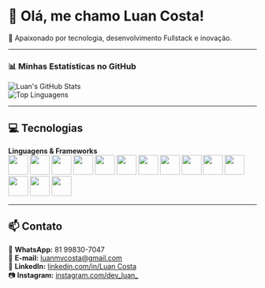 # 👋 Olá, me chamo Luan Costa!  

🚀 Apaixonado por tecnologia, desenvolvimento Fullstack e inovação.

---

### 📊 Minhas Estatísticas no GitHub  

![Luan's GitHub Stats](https://github-readme-stats.vercel.app/api?username=luanmvcosta0&show_icons=true&theme=dracula)  
![Top Linguagens](https://github-readme-stats.vercel.app/api/top-langs/?username=luanmvcosta0&layout=compact&theme=dracula)

---

## 💻 Tecnologias

**Linguagens & Frameworks**  
<img src="https://cdn.jsdelivr.net/gh/devicons/devicon/icons/java/java-original.svg" width="40" height="40"/> 
<img src="https://cdn.jsdelivr.net/gh/devicons/devicon/icons/spring/spring-original.svg" width="40" height="40"/> 
<img src="https://cdn.jsdelivr.net/gh/devicons/devicon/icons/javascript/javascript-original.svg" width="40" height="40"/> 
<img src="https://cdn.jsdelivr.net/gh/devicons/devicon/icons/typescript/typescript-original.svg" width="40" height="40"/> 
<img src="https://cdn.jsdelivr.net/gh/devicons/devicon/icons/nodejs/nodejs-original.svg" width="40" height="40"/> 
<img src="https://cdn.jsdelivr.net/gh/devicons/devicon/icons/nestjs/nestjs-original.svg" width="40" height="40"/> 
<img src="https://cdn.jsdelivr.net/gh/devicons/devicon/icons/express/express-original.svg" width="40" height="40"/> 
<img src="https://cdn.jsdelivr.net/gh/devicons/devicon/icons/react/react-original.svg" width="40" height="40"/> 
<img src="https://cdn.jsdelivr.net/gh/devicons/devicon/icons/html5/html5-original.svg" width="40" height="40"/> 
<img src="https://cdn.jsdelivr.net/gh/devicons/devicon/icons/css3/css3-original.svg" width="40" height="40"/> 
<img src="https://cdn.jsdelivr.net/gh/devicons/devicon/icons/vite/vite-original.svg" width="40" height="40"/> 
<img src="https://cdn.jsdelivr.net/gh/devicons/devicon/icons/postgresql/postgresql-original.svg" width="40" height="40"/> 
<img src="https://cdn.jsdelivr.net/gh/devicons/devicon/icons/junit/junit-plain.svg" width="40" height="40"/> 
<img src="https://cdn.jsdelivr.net/gh/devicons/devicon/icons/selenium/selenium-original.svg" width="40" height="40"/> 

---

## 📫 Contato

📱 **WhatsApp:** 81 99830-7047  
📧 **E-mail:** luanmvcosta@gmail.com  
💼 **LinkedIn:** [linkedin.com/in/Luan Costa](https://www.linkedin.com/in/luan-costa-877010235/)  
📷 **Instagram:** [instagram.com/dev_luan_](https://www.instagram.com/dev_luan_/)
